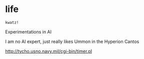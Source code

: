 # life

`kwatz!`

Experimentations in AI

I am no AI expert, just really likes Ummon in the Hyperion Cantos

http://tycho.usno.navy.mil/cgi-bin/timer.pl

